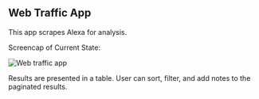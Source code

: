 ## Web Traffic App

This app scrapes Alexa for analysis.

Screencap of Current State:

![Web traffic app](http://i.imgur.com/2Ib4Ykn.png)

Results are presented in a table. User can sort, filter, and add notes to the paginated results.
